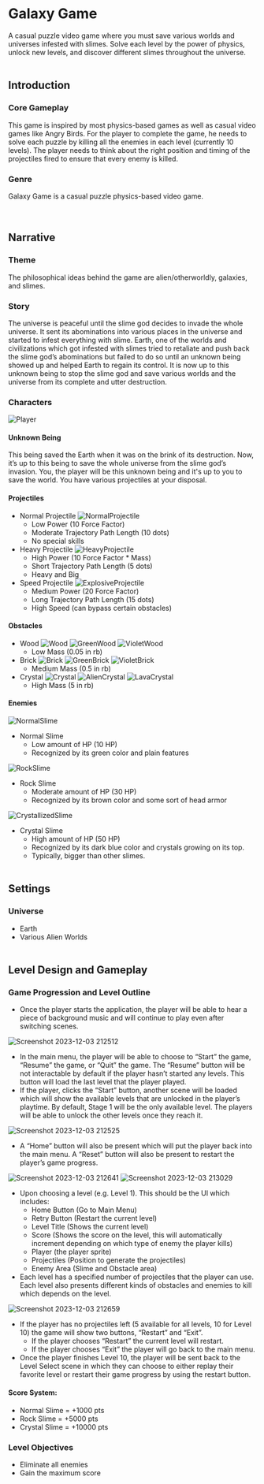 # Galaxy Game
A casual puzzle video game where you must save various worlds and universes infested with slimes. Solve each level by the power of physics, unlock new levels, and discover different slimes throughout the universe.
<br></br>

## Introduction
### Core Gameplay
This game is inspired by most physics-based games as well as casual video games like Angry Birds. For the player to complete the game, he needs to solve each puzzle by killing all the enemies in each level (currently 10 levels). The player needs to think about the right position and timing of the projectiles fired to ensure that every enemy is killed.  
### Genre
Galaxy Game is a casual puzzle physics-based video game.  
<br></br>

## Narrative
### Theme
The philosophical ideas behind the game are alien/otherworldly, galaxies, and slimes.
### Story
The universe is peaceful until the slime god decides to invade the whole universe. It sent its abominations into various places in the universe and started to infest everything with slime. Earth, one of the worlds and civilizations which got infested with slimes tried to retaliate and push back the slime god’s abominations but failed to do so until an unknown being showed up and helped Earth to regain its control. It is now up to this unknown being to stop the slime god and save various worlds and the universe from its complete and utter destruction. 
### Characters
![Player](https://github.com/franzdar/GalaxyGame-Project/assets/152060348/c4a82b77-1430-421c-9c29-525ca894fd34)
#### Unknown Being 
This being saved the Earth when it was on the brink of its destruction. Now, it’s up to this being to save the whole universe from the slime god’s invasion. You, the player will be this unknown being and it's up to you to save the world. You have various projectiles at your disposal.
#### Projectiles

- Normal Projectile ![NormalProjectile](https://github.com/franzdar/GalaxyGame-Project/assets/152060348/9d8be2ba-9781-41ea-b0d4-7f5f73c82218)
  - Low Power (10 Force Factor)
  - Moderate Trajectory Path Length (10 dots)
  - No special skills
- Heavy Projectile ![HeavyProjectile](https://github.com/franzdar/GalaxyGame-Project/assets/152060348/e42dec6b-d85f-4848-a7bc-29f6e61720f1)
  - High Power (10 Force Factor * Mass)
  - Short Trajectory Path Length (5 dots)
  - Heavy and Big
- Speed Projectile ![ExplosiveProjectile](https://github.com/franzdar/GalaxyGame-Project/assets/152060348/e12b2989-7320-4f34-8237-921089399eec)
  - Medium Power (20 Force Factor)
  - Long Trajectory Path Length (15 dots)
  - High Speed (can bypass certain obstacles)
#### Obstacles
- Wood  ![Wood](https://github.com/franzdar/GalaxyGame-Project/assets/152060348/4539e4cf-0cde-418c-a118-7199932e10f5)
        ![GreenWood](https://github.com/franzdar/GalaxyGame-Project/assets/152060348/99f108ac-49a1-47b9-9a96-2ee57561de18)
        ![VioletWood](https://github.com/franzdar/GalaxyGame-Project/assets/152060348/d853b366-8022-44a1-a1f1-6b1bb4bbcd66)
  - Low Mass (0.05 in rb)
- Brick ![Brick](https://github.com/franzdar/GalaxyGame-Project/assets/152060348/9d579e67-4cb4-4fac-8cba-9a616f772c25)
        ![GreenBrick](https://github.com/franzdar/GalaxyGame-Project/assets/152060348/dcb0c83d-1c4e-405c-b6f7-3ea5efa7ae58)
        ![VioletBrick](https://github.com/franzdar/GalaxyGame-Project/assets/152060348/25944f2c-752d-4428-8c29-01a620a39ada)
  - Medium Mass (0.5 in rb)
- Crystal ![Crystal](https://github.com/franzdar/GalaxyGame-Project/assets/152060348/23bfb349-f4b1-496f-ad28-f3c099f3a854)
          ![AlienCrystal](https://github.com/franzdar/GalaxyGame-Project/assets/152060348/713b2959-9ac0-401a-9c76-dae3abce7734)
          ![LavaCrystal](https://github.com/franzdar/GalaxyGame-Project/assets/152060348/7cac9a15-a70a-47ec-86a2-8bd1faaca819)
  - High Mass (5 in rb)
#### Enemies
![NormalSlime](https://github.com/franzdar/GalaxyGame-Project/assets/152060348/42a58f27-062d-4b8e-a1ed-29c312d53549)
- Normal Slime  
  - Low amount of HP (10 HP) 
  - Recognized by its green color and plain features

![RockSlime](https://github.com/franzdar/GalaxyGame-Project/assets/152060348/90a1f8ab-085b-4f3c-a208-41d1be10408d)
- Rock Slime 
  - Moderate amount of HP (30 HP)
  - Recognized by its brown color and some sort of head armor

![CrystallizedSlime](https://github.com/franzdar/GalaxyGame-Project/assets/152060348/32971b26-570c-4b26-b151-0e04c9fb1f83)
- Crystal Slime 
  - High amount of HP (50 HP)
  - Recognized by its dark blue color and crystals growing on its top.
  - Typically, bigger than other slimes.
<br></br>

## Settings
### Universe
- Earth
- Various Alien Worlds
<br></br>

## Level Design and Gameplay
### Game Progression and Level Outline
- Once the player starts the application, the player will be able to hear a piece of background music and will continue to play even after switching scenes.  

![Screenshot 2023-12-03 212512](https://github.com/franzdar/GalaxyGame-Project/assets/152060348/85c87bc3-c71b-4d43-a6b6-94e94a95b080)
- In the main menu, the player will be able to choose to “Start” the game, “Resume” the game, or “Quit” the game. The “Resume” button will be not interactable by default if the player hasn’t started any levels. This button will load the last level that the player played.
- If the player, clicks the “Start” button, another scene will be loaded which will show the available levels that are unlocked in the player’s playtime. By default, Stage 1 will be the only available level. The players will be able to unlock the other levels once they reach it.  

![Screenshot 2023-12-03 212525](https://github.com/franzdar/GalaxyGame-Project/assets/152060348/f1f4d63e-fa62-4e19-b001-52147c2c94fa)
- A “Home” button will also be present which will put the player back into the main menu. A “Reset” button will also be present to restart the player’s game progress.

![Screenshot 2023-12-03 212641](https://github.com/franzdar/GalaxyGame-Project/assets/152060348/1369c893-28ee-49f6-bad4-d1b2eb50d418)
![Screenshot 2023-12-03 213029](https://github.com/franzdar/GalaxyGame-Project/assets/152060348/cd3cd300-621b-4763-945c-f5d23964c533)
- Upon choosing a level (e.g. Level 1). This should be the UI which includes:
  - Home Button (Go to Main Menu)
  - Retry Button (Restart the current level)
  - Level Title (Shows the current level)
  - Score (Shows the score on the level, this will automatically increment depending on which type of enemy the player kills)
  - Player (the player sprite)
  - Projectiles (Position to generate the projectiles)
  - Enemy Area (Slime and Obstacle area)
- Each level has a specified number of projectiles that the player can use. Each level also presents different kinds of obstacles and enemies to kill which depends on the level.  

![Screenshot 2023-12-03 212659](https://github.com/franzdar/GalaxyGame-Project/assets/152060348/82cf0583-6e67-4308-b5aa-7058592c6416)
- If the player has no projectiles left (5 available for all levels, 10 for Level 10) the game will show two buttons, “Restart” and “Exit”.
  - If the player chooses “Restart” the current level will restart.
  - If the player chooses “Exit” the player will go back to the main menu.
- Once the player finishes Level 10, the player will be sent back to the Level Select scene in which they can choose to either replay their favorite level or restart their game progress by using the restart button.
#### Score System:
  - Normal Slime = +1000 pts
  - Rock Slime = +5000 pts
  - Crystal Slime = +10000 pts  

### Level Objectives
- Eliminate all enemies
- Gain the maximum score









